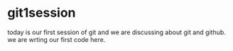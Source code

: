# git1session


today is our first session of git and we are discussing about git and github.
we are wrting our first code here.
